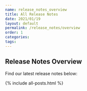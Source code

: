 ```yaml
---
name: release_notes_overview
title: All Release Notes 
date: 2021/01/19
layout: default
permalink: /release_notes/overview
order: 1
categories: 
tags: 
---
```


## Release Notes Overview
Find our latest release notes below:

{% include all-posts.html %}